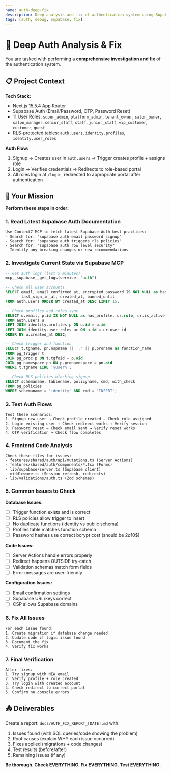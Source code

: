 ```yaml
---
name: auth-deep-fix
description: Deep analysis and fix of authentication system using Supabase MCP and Context7
tags: [auth, debug, supabase, fix]
---
```


# 🔐 Deep Auth Analysis & Fix

You are tasked with performing a **comprehensive investigation and fix** of the authentication system.

## 📋 Project Context

**Tech Stack:**
- Next.js 15.5.4 App Router
- Supabase Auth (Email/Password, OTP, Password Reset)
- 11 User Roles: `super_admin`, `platform_admin`, `tenant_owner`, `salon_owner`, `salon_manager`, `senior_staff`, `staff`, `junior_staff`, `vip_customer`, `customer`, `guest`
- RLS-protected tables: `auth.users`, `identity.profiles`, `identity.user_roles`

**Auth Flow:**
1. Signup → Creates user in `auth.users` → Trigger creates profile + assigns role
2. Login → Verifies credentials → Redirects to role-based portal
3. All roles login at `/login`, redirected to appropriate portal after authentication

## 🎯 Your Mission

**Perform these steps in order:**

### 1. Read Latest Supabase Auth Documentation
```
Use Context7 MCP to fetch latest Supabase Auth best practices:
- Search for: "supabase auth email password signup"
- Search for: "supabase auth triggers rls policies"
- Search for: "supabase auth row level security"
- Identify any breaking changes or new recommendations
```

### 2. Investigate Current State via Supabase MCP
```sql
-- Get auth logs (last 5 minutes)
mcp__supabase__get_logs(service: "auth")

-- Check all user accounts
SELECT email, email_confirmed_at, encrypted_password IS NOT NULL as has_password,
       last_sign_in_at, created_at, banned_until
FROM auth.users ORDER BY created_at DESC LIMIT 15;

-- Check profiles and roles sync
SELECT u.email, p.id IS NOT NULL as has_profile, ur.role, ur.is_active
FROM auth.users u
LEFT JOIN identity.profiles p ON u.id = p.id
LEFT JOIN identity.user_roles ur ON u.id = ur.user_id
ORDER BY u.created_at DESC;

-- Check trigger and function
SELECT t.tgname, pn.nspname || '.' || p.proname as function_name
FROM pg_trigger t
JOIN pg_proc p ON t.tgfoid = p.oid
JOIN pg_namespace pn ON p.pronamespace = pn.oid
WHERE t.tgname LIKE '%user%';

-- Check RLS policies blocking signup
SELECT schemaname, tablename, policyname, cmd, with_check
FROM pg_policies
WHERE schemaname = 'identity' AND cmd = 'INSERT';
```

### 3. Test Auth Flows
```
Test these scenarios:
1. Signup new user → Check profile created → Check role assigned
2. Login existing user → Check redirect works → Verify session
3. Password reset → Check email sent → Verify reset works
4. OTP verification → Check flow completes
```

### 4. Frontend Code Analysis
```
Check these files for issues:
- features/shared/auth/api/mutations.ts (Server Actions)
- features/shared/auth/components/*.tsx (Forms)
- lib/supabase/server.ts (Supabase client)
- middleware.ts (Session refresh, redirects)
- lib/validations/auth.ts (Zod schemas)
```

### 5. Common Issues to Check

**Database Issues:**
- [ ] Trigger function exists and is correct
- [ ] RLS policies allow trigger to insert
- [ ] No duplicate functions (identity vs public schema)
- [ ] Profiles table matches function schema
- [ ] Password hashes use correct bcrypt cost (should be $2a$10$)

**Code Issues:**
- [ ] Server Actions handle errors properly
- [ ] Redirect happens OUTSIDE try-catch
- [ ] Validation schemas match form fields
- [ ] Error messages are user-friendly

**Configuration Issues:**
- [ ] Email confirmation settings
- [ ] Supabase URL/keys correct
- [ ] CSP allows Supabase domains

### 6. Fix All Issues
```
For each issue found:
1. Create migration if database change needed
2. Update code if logic issue found
3. Document the fix
4. Verify fix works
```

### 7. Final Verification
```
After fixes:
1. Try signup with NEW email
2. Verify profile + role created
3. Try login with created account
4. Check redirect to correct portal
5. Confirm no console errors
```

## 📤 Deliverables

Create a report: `docs/AUTH_FIX_REPORT_[DATE].md` with:
1. Issues found (with SQL queries/code showing the problem)
2. Root causes (explain WHY each issue occurred)
3. Fixes applied (migrations + code changes)
4. Test results (before/after)
5. Remaining issues (if any)

**Be thorough. Check EVERYTHING. Fix EVERYTHING. Test EVERYTHING.**

